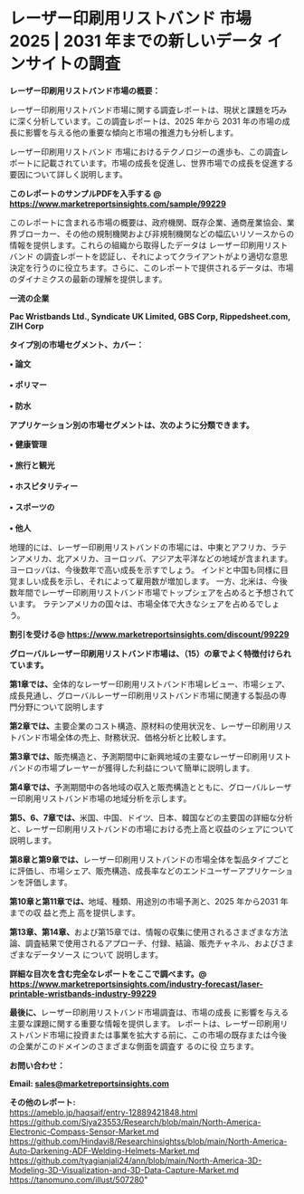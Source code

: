 # レーザー印刷用リストバンド 市場 2025 | 2031 年までの新しいデータ インサイトの調査

<strong><b>レーザー印刷用リストバンド市場の概要：</b></strong>

レーザー印刷用リストバンド市場に関する調査レポートは、現状と課題を巧みに深く分析しています。この調査レポートは、2025 年から 2031 年の市場の成長に影響を与える他の重要な傾向と市場の推進力も分析します。

レーザー印刷用リストバンド 市場におけるテクノロジーの進歩も、この調査レポートに記載されています。市場の成長を促進し、世界市場での成長を促進する要因について詳しく説明します。

<strong>このレポートのサンプルPDFを入手する @ <a href=https://www.marketreportsinsights.com/sample/99229>https://www.marketreportsinsights.com/sample/99229</a></strong>

このレポートに含まれる市場の概要は、政府機関、既存企業、通商産業協会、業界ブローカー、その他の規制機関および非規制機関などの幅広いリソースからの情報を提供します。これらの組織から取得したデータは レーザー印刷用リストバンド の調査レポートを認証し、それによってクライアントがより適切な意思決定を行うのに役立ちます。さらに、このレポートで提供されるデータは、市場のダイナミクスの最新の理解を提供します。

<strong>一流の企業</strong>

<strong><b>Pac Wristbands Ltd., Syndicate UK Limited, GBS Corp, Rippedsheet.com, ZIH Corp</b></strong>

<strong><b>タイプ別の市場セグメント、カバー：</b></strong>

<strong>• 論文<br><br>• ポリマー<br><br>• 防水</strong>

<strong><b>アプリケーション別の市場セグメントは、次のように分類できます。</b></strong>

<strong>• 健康管理<br><br>• 旅行と観光<br><br>• ホスピタリティー<br><br>• スポーツの<br><br>• 他人</strong>

 地理的には、レーザー印刷用リストバンドの市場には、中東とアフリカ、ラテンアメリカ、北アメリカ、ヨーロッパ、アジア太平洋などの地域が含まれます。 ヨーロッパは、今後数年で高い成長を示すでしょう。 インドと中国も同様に目覚ましい成長を示し、それによって雇用数が増加します。 一方、北米は、今後数年間でレーザー印刷用リストバンド市場でトップシェアを占めると予想されています。 ラテンアメリカの国々は、市場全体で大きなシェアを占めるでしょう。

<strong>割引を受ける@ <a href=https://www.marketreportsinsights.com/discount/99229>https://www.marketreportsinsights.com/discount/99229</a></strong>

<strong><b>グローバルレーザー印刷用リストバンド市場は、（15）の章でよく特徴付けられています。</b></strong>

<strong><b>第</b></strong><strong><b>1章では、</b></strong>全体的なレーザー印刷用リストバンド市場レビュー、市場シェア、成長見通し、グローバルレーザー印刷用リストバンド市場に関連する製品の専門分野について説明します

<strong><b>第2章では、</b></strong>主要企業のコスト構造、原材料の使用状況を、レーザー印刷用リストバンド市場全体の売上、財務状況、価格分析と比較します。

<strong><b>第3章では、</b></strong>販売構造と、予測期間中に新興地域の主要なレーザー印刷用リストバンドの市場プレーヤーが獲得した利益について簡単に説明します。

<strong><b>第4章では、</b></strong>予測期間中の各地域の収入と販売構造とともに、グローバルレーザー印刷用リストバンド市場の地域分析を示します。

<strong><b>第5、6、7章では、</b></strong>米国、中国、ドイツ、日本、韓国などの主要国の詳細な分析と、レーザー印刷用リストバンドの市場における売上高と収益のシェアについて説明します。

<strong><b>第8章と第9章では、</b></strong>レーザー印刷用リストバンドの市場全体を製品タイプごとに評価し、市場シェア、販売構造、成長率などのエンドユーザーアプリケーションを評価します。

<strong><b>第10章と第11章では、</b></strong>地域、種類、用途別の市場予測と、2025 年から2031 年までの収 益と売上 高を提供します。

<strong><b>第13章、第14章、</b></strong>および第15章では、情報の収集に使用されるさまざまな方法論、調査結果で使用されるアプローチ、付録、結論、販売チャネル、およびさまざまなデータソース について 説明します。

<strong>詳細な目次を含む完全なレポートをここで調べます。@ <a href=https://www.marketreportsinsights.com/industry-forecast/laser-printable-wristbands-industry-99229>https://www.marketreportsinsights.com/industry-forecast/laser-printable-wristbands-industry-99229</a></strong>

<strong><b>最後に、</b></strong>レーザー印刷用リストバンド市場調査は、市場の成長 に影響を</a>与える主要な課題に関する重要な情報を提供します。 レポートは、レーザー印刷用リストバンド市場に投資または事業を拡大する前に、この市場の既存または今後の企業がこのドメインのさまざまな側面を調査す るのに役 立ちます。

<strong><b>お問い合わせ：</b></strong>

<strong>Email: </strong><a href=mailto:sales@marketreportsinsights.com><strong>sales@marketreportsinsights.com</strong></a>

<strong>その他のレポート:</strong>
<br>
<a href=https://ameblo.jp/haqsaif/entry-12889421848.html>https://ameblo.jp/haqsaif/entry-12889421848.html</a>
<br>
<a href=https://github.com/Siya23553/Research/blob/main/North-America-Electronic-Compass-Sensor-Market.md>https://github.com/Siya23553/Research/blob/main/North-America-Electronic-Compass-Sensor-Market.md</a>
<br>
<a href=https://github.com/Hindavi8/Researchinsightss/blob/main/North-America-Auto-Darkening-ADF-Welding-Helmets-Market.md>https://github.com/Hindavi8/Researchinsightss/blob/main/North-America-Auto-Darkening-ADF-Welding-Helmets-Market.md</a>
<br>
<a href=https://github.com/tyagianjali24/ann/blob/main/North-America-3D-Modeling-3D-Visualization-and-3D-Data-Capture-Market.md>https://github.com/tyagianjali24/ann/blob/main/North-America-3D-Modeling-3D-Visualization-and-3D-Data-Capture-Market.md</a>
<br>
<a href=https://tanomuno.com/illust/507280>https://tanomuno.com/illust/507280</a>"
